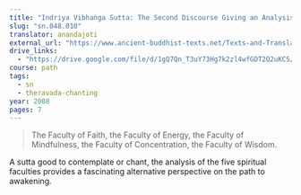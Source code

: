```yaml
---
title: "Indriya Vibhaṅga Sutta: The Second Discourse Giving an Analysis of the Faculties"
slug: "sn.048.010"
translator: anandajoti
external_url: "https://www.ancient-buddhist-texts.net/Texts-and-Translations/Short-Pieces/Indriyavibhangasuttam.htm"
drive_links: 
  - "https://drive.google.com/file/d/1gQ7Qn_T3uY73Hg7k2zl4wfGDT2Q2uKCS/view?usp=drivesdk"
course: path
tags:
  - sn
  - theravada-chanting
year: 2008
pages: 7
---
```


> The Faculty of Faith, the Faculty of Energy, the Faculty of Mindfulness, the Faculty of Concentration, the Faculty of Wisdom.

A sutta good to contemplate or chant, the analysis of the five spiritual faculties provides a fascinating alternative perspective on the path to awakening.

